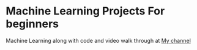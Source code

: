# Machine Learning Projects For beginners

Machine Learning along with code and video walk through at [My channel](https://www.youtube.com/c/CodeWithPrince)
